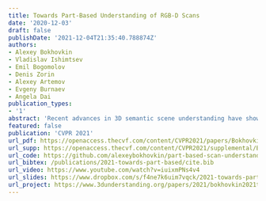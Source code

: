 ```yaml
---
title: Towards Part-Based Understanding of RGB-D Scans
date: '2020-12-03'
draft: false
publishDate: '2021-12-04T21:35:40.788874Z'
authors:
- Alexey Bokhovkin
- Vladislav Ishimtsev
- Emil Bogomolov
- Denis Zorin
- Alexey Artemov
- Evgeny Burnaev
- Angela Dai
publication_types:
- '1'
abstract: 'Recent advances in 3D semantic scene understanding have shown impressive progress in 3D instance segmentation, enabling object-level reasoning about 3D scenes; however, a finer-grained understanding is required to enable interactions with objects and their functional understanding. Thus, we propose the task of part-based scene understanding of real-world 3D environments: from an RGB-D scan of a scene, we detect objects, and for each object predict its decomposition into geometric part masks, which composed together form the complete geometry of the observed object. We leverage an intermediary part graph representation to enable robust completion as well as building of part priors, which we use to construct the final part mask predictions. Our experiments demonstrate that guiding part understanding through part graph to part prior-based predictions significantly outperforms alternative approaches to the task of semantic part completion.'
featured: false
publication: 'CVPR 2021'
url_pdf: https://openaccess.thecvf.com/content/CVPR2021/papers/Bokhovkin_Towards_Part-Based_Understanding_of_RGB-D_Scans_CVPR_2021_paper.pdf
url_supp: https://openaccess.thecvf.com/content/CVPR2021/supplemental/Bokhovkin_Towards_Part-Based_Understanding_CVPR_2021_supplemental.pdf
url_code: https://github.com/alexeybokhovkin/part-based-scan-understanding
url_bibtex: /publications/2021-towards-part-based/cite.bib
url_video: https://www.youtube.com/watch?v=iuixmPNs4v4
url_slides: https://www.dropbox.com/s/f4ne7k6uim7vqck/2021-towards-part-based.pptx.zip?dl=0
url_project: https://www.3dunderstanding.org/papers/2021/bokhovkin2021towards/
---
```


